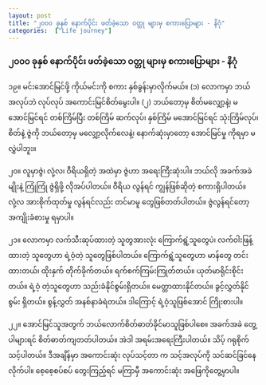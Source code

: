 ```yaml
---
layout: post
title: "၂၀၀၀ ခုနှစ် နောက်ပိုင်း ဖတ်ခဲ့သော ဝတ္တု များမှ စကားပြောများ - နိဂုံ"
categories:  ["Life journey"]
---
```


### ၂၀၀၀ ခုနှစ် နောက်ပိုင်း ဖတ်ခဲ့သော ဝတ္တု များမှ စကားပြောများ - နိဂုံ

၁၉။ မင်းအောင်မြင်ဖို့ ကိုယ်မင်းကို စကား နှစ်ခွန်းမှာလိုက်မယ်။ (၁) လောကမှာ ဘယ်အလုပ်ဘဲ လုပ်လုပ် အကောင်းမြင်စိတ်မွေးပါ။ (၂) ဘယ်တော့မှ စိတ်မလျှော့နဲ့၊ မအောင်မြင်ရင် တစ်ကြိမ်ပြီး တစ်ကြိမ် ဆက်လုပ်၊ နှစ်ကြိမ် မအောင်မြင်ရင် သုံးကြိမ်လုပ်၊ စိတ်နဲ့ ဇွဲကို ဘယ်တော့မှ မလျှော့လိုက်လေနဲ့၊ နောက်ဆုံးမှာတော့ အောင်မြင်မှု ကိုရမှာ မလွှဲပါဘူး။

၂၀။ လူမှာဇွဲ၊ လုံ့လ၊ ဝီရိယရှိတဲ့ အထဲမှာ ဇွဲဟာ အရေးကြီးဆုံးပါ။ ဘယ်လို အခက်အခဲမျိုးနဲ့ ကြုံကြုံ ဇွဲရှိဖို့ လိုအပ်ပါတယ်။ ဝီရိယ လွန်ရင် ကျွန်ဖြစ်ဆိုတဲ့ စကားရှိပါတယ်။ လုံ့လ  အားစိုက်ထုတ်မှု လွန်ရင်လည်း တင်မာမူ တွေဖြစ်တတ်ပါတယ်။ ဇွဲလွန်ရင်တော့ အကျိုးခံစားမှု ရမှာပါ။

<!-- more -->

၂၁။ လောကမှာ လက်သီးဆုပ်ထားတဲ့ သူတွအားလုံး ကြောက်ရွံ့သူတွေပဲ၊ လက်ဝါးဖြန့်ထားတဲ့ သူတွေဟာ ရဲ့ဝံ့တဲ့ သူတွေဖြစ်ပါတယ်။ ကြောက်ရွံ့သူတွေဟာ မာန်တွေ တင်းထားတယ်၊ ထိုးနှက် တိုက်ခိုက်တယ်။ ရက်စက်ကြမ်းကြုတ်တယ်။ ယုတ်မာရိုင်းစိုင်းတယ်။ ရဲ့ဝံ့ တဲ့သူတွေဟာ သည်းခံနိုင်စွမ်းရှိတယ်။ မေတ္တာထားနိုင်တယ်။ ခွင့်လွှတ်နိုင်စွမ်း ရှိတယ်။ စွန့်လွှတ် အနစ်နာခံရဲတယ်။ ဒါကြောင့် ရဲ့ဝံ့သူဖြစ်အောင် ကြိုးစားပါ။

၂၂။ အောင်မြင်သူအတွက် ဘယ်လောက်စိတ်ဓာတ်ခိုင်မာသူဖြစ်ပါစေ။ အခက်အခဲ တွေ့ပါများရင် စိတ်ဓာတ်ကျတတ်ပါတယ်။ အဲဒါ အရမ်းအရေးကြီးပါတယ်။ သိပ့် ဂရုစိုက် သင့်ပါတယ်။ ဒီအချိန်မှာ အကောင်းဆုံး လုပ်သင့်တာ က သင့်အလုပ်ကို သင်ဆင်ခြင်နေလိုက်ပါ။ စေ့စေ့စပ်စပ် တွေးကြည့်ရင် မကြာမှီ အကောင်းဆုံး အဖြေကိုတွေ့မှာပါ။
